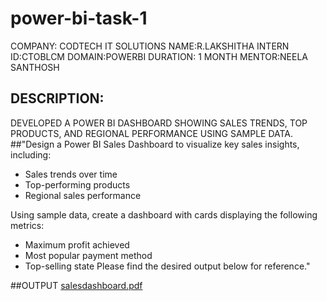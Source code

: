 # power-bi-task-1
COMPANY: CODTECH IT SOLUTIONS
NAME:R.LAKSHITHA
INTERN ID:CTOBLCM
DOMAIN:POWERBI
DURATION: 1 MONTH
MENTOR:NEELA SANTHOSH
## DESCRIPTION:
DEVELOPED A POWER BI DASHBOARD
SHOWING SALES TRENDS, TOP
PRODUCTS, AND REGIONAL
PERFORMANCE USING SAMPLE DATA.
##"Design a Power BI Sales Dashboard to visualize key sales insights, including:
- Sales trends over time
- Top-performing products
- Regional sales performance

Using sample data, create a dashboard with cards displaying the following metrics:
- Maximum profit achieved
- Most popular payment method
- Top-selling state
Please find the desired output below for reference."

##OUTPUT
[salesdashboard.pdf](https://github.com/user-attachments/files/18631185/salesdashboard.pdf)

